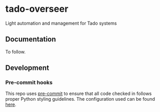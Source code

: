 # tado-overseer
Light automation and management for Tado systems

## Documentation

To follow.


## Development

### Pre-commit hooks
This repo uses [pre-commit](https://pre-commit.com/#intro) to ensure that all code checked in follows proper Python styling guidelines.  The configuration used can be found [here](https://github.com/mmcf/tado-overseer/blob/main/.pre-commit-config.yaml).
